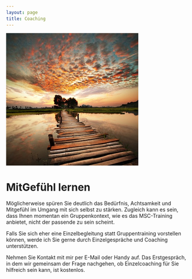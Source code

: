 ```yaml
---
layout: page
title: Coaching
---
```

![Bild zu Beratung](/images/beratung.jpg)

# MitGefühl lernen 

Möglicherweise spüren Sie deutlich das Bedürfnis, Achtsamkeit und Mitgefühl im Umgang mit sich selbst zu stärken. Zugleich kann es sein, dass Ihnen momentan ein Gruppenkontext, wie es das MSC-Training anbietet, nicht der passende zu sein scheint. 

Falls Sie sich eher eine Einzelbegleitung statt Gruppentraining vorstellen können, werde ich Sie gerne durch Einzelgespräche und Coaching unterstützen.

Nehmen Sie Kontakt mit mir per E-Mail oder Handy auf. Das Erstgespräch, in dem wir gemeinsam der Frage nachgehen, ob Einzelcoaching für Sie hilfreich sein kann, ist kostenlos.








